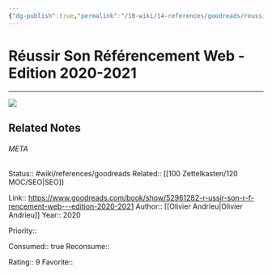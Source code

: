 ```yaml
---
{"dg-publish":true,"permalink":"/10-wiki/14-references/goodreads/reussir-son-referencement-web-edition-2020-2021-20230122071907/","title":"Réussir son référencement web - Edition 2020-2021"}
---
```


# Réussir Son Référencement Web - Edition 2020-2021
---
![](https://i.gr-assets.com/images/S/compressed.photo.goodreads.com/books/1586088132l/52961282._SX318_.jpg)

## Related Notes




###### META
Status:: #wiki/references/goodreads
Related:: [[100 Zettelkasten/120 MOC/SEO\|SEO]]

Link:: https://www.goodreads.com/book/show/52961282-r-ussir-son-r-f-rencement-web---edition-2020-2021
Author:: [[Olivier Andrieu\|Olivier Andrieu]]
Year:: 2020

Priority:: 

Consumed:: true
Reconsume:: 

Rating:: 9
Favorite:: 
